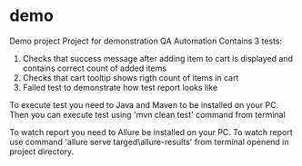 # demo
Demo project
Project for demonstration QA Automation
Contains 3 tests:
1. Checks that success message after adding item to cart is displayed and contains correct count of added items
2. Checks that cart tooltip shows rigth count of items in cart
3. Failed test to demonstrate how test report looks like

To execute test you need to Java and Maven to be installed on your PC. Then you can execute test using 'mvn clean test' command from terminal

To watch report you need to Allure be installed on your PC. To watch report use command 'allure  serve targed\allure-results' from terminal openend in project directory.
